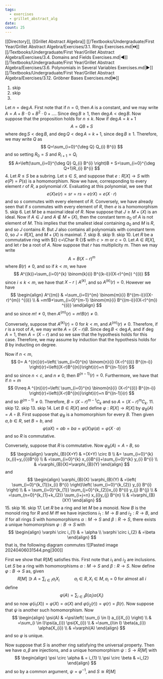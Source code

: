 ```yaml
---
tags:
  - exercises
  - grillet_abstract_alg
date:
count: 25
---
```

[[Directory]], [[Grillet Abstract Algebra]]
[[/Textbooks/Undergraduate/First Year/Grillet Abstract Algebra/Exercises/3.1. Rings Exercises.md|🞀🞀]] [[/Textbooks/Undergraduate/First Year/Grillet Abstract Algebra/Exercises/3.4. Domains and Fields Exercises.md|◀]] [[/Textbooks/Undergraduate/First Year/Grillet Abstract Algebra/Exercises/3.6. Polynomials in Several Variables Exercises.md|▶]] [[/Textbooks/Undergraduate/First Year/Grillet Abstract Algebra/Exercises/3.12. Gröbner Bases Exercises.md|🞂🞂]]
1. skip
2. skip
3. 
Let ${} n=\deg A {}$. First note that if ${} n=0 {}$, then $A {}$ is a constant, and we may write ${} A=A + B \cdot 0 +B^{2} \cdot  0 +\dots_{} {}$. Since ${} \deg B \geq 1 {}$, then ${} \deg A < \deg  B$. Now suppose that the proposition holds for ${} n\leq k {}$. Now if ${} \deg A=k+1 {}$
$$
A=Q B + S
$$
where ${} \deg S< \deg  B {}$, and ${} \deg Q < \deg A=k+1 {}$, since ${} \deg B \geq 1 {}$. Therefore, we may write $Q$ as
$$
Q=\sum_{i=0}^{\deg Q} Q_{i} B^{i} 
$$
and so setting ${} R_{0}=S {}$ and ${} R_{i+1}=Q_{i} {}$
$$
A=\left(\sum_{i=0}^{\deg Q} Q_{i} B^{i} \right)B + S=\sum_{i=0}^{\deg  Q+1}R_{i} B^{i} 
$$
4. 
Let $R \leq S {}$ be a subring. Let ${} s \in S {}$, and suppose that ${} e:R[X]\to{}S {}$ with ${} e(P)=P(s) {}$ is a homomorphism. Now we have, corresponding to every element ${} r {}$ of ${} R {}$, a polynomial $rX$. Evaluating at this polynomial, we see that
$$
e(X)e(r)=sr=rs=e(rX)=e(X \cdot r)
$$
and so $s$ commutes with every element of $R$. Conversely, we have already seen that if $s$ commutes with every element of $R$, then $e$ is a homomorphism
5. skip
6. 
Let $M$ be a maximal ideal of $R$. Now suppose that $J\geq M+(X) {}$ is an ideal. Now if ${} A \in J$ and ${} A \notin M +(X) {}$, then the constant term $a_{0} {}$ of $A {}$ is not element of ${} M {}$. This implies that the smallest ideal containing $a_{0}$ and $M$ is $R$, and so $J$ contains $R$. But $J$ also contains all polynomials with constant term $0$, so $J=R[X] {}$, and $M+(X)$ is maximal.
7. skip
8. skip
9. skip
10. 
Let $R {}$ be a commutative ring with ${} c=\Char R {}$ with $c>m {}$ or ${} c=0 {}$. Let ${} A \in R[X] {}$, and let $r$ be a root of $A$. Now suppose that $r$ has multiplicity $m$. Then we may write
$$
A=B(X-r)^{m}
$$
where ${} B(r)\neq 0 {}$, and so if $k<m {}$, we have
$$
A^{(k)}=\sum_{i=0}^{k} \binom{k}{i} B^{(k-i)}((X-r)^{m}) ^{(i)}
$$
since ${} i\leq k<m {}$, we have that ${} X-r \mid A^{(k)} {}$, and so ${} A^{(k)}(r)=0 {}$. However we have
$$
\begin{align}
 A^{(m)} & =\sum_{i=0}^{m} \binom{m}{i} B^{(m-i)}((X-r)^{m}) ^{(i)}   \\
 & =m!B+\sum_{i=0}^{m-1} \binom{m}{i} B^{(m-i)}((X-r)^{m}) ^{(i)}
 \end{align}
$$
and so since $m!\neq 0 {}$, then ${} A^{(m)}(r)=m! B(r)\neq 0 {}$. 

Conversely, suppose that ${} A^{(k)}(r)=0 {}$ for $k<m {}$, and ${} A^{(m)}(r)\neq 0 {}$. Therefore, if $r {}$ is a root of $A {}$, we may write ${} A=(X-r)B {}$. Since ${} \deg B<\deg A {}$, and if ${} \deg A=1 {}$, then ${} A=(X-r) {}$ and so we saw that the hypothesis holds for this case. Therefore, we may assume by induction that the hypothesis holds for ${} B {}$ by inducting on degree. 

Now if ${} n <m {}$, 
$$
0= A  ^{(n)}(r)=\left( \sum_{i=0}^{n} \binom{n}{i} (X-r)^{(i)} B^{(n-i)} \right)(r)=\left((X-r)B^{(n)}\right)(r)+n B^{(n-1)}(r)
$$
and so since ${} n<c {}$, and $n\neq 0$, then ${} B^{(n-1)}(r)=0 {}$. Furthermore, we have that if ${} n=m {}$
$$
0\neq A  ^{(n)}(r)=\left( \sum_{i=0}^{n} \binom{n}{i} (X-r)^{(i)} B^{(n-i)} \right)(r)=\left((X-r)B^{(n)}\right)(r)+n B^{(n-1)}(r)
$$
and so ${} B^{(m-1)}\neq 0 {}$. Therefore, ${} B=(X-r)^{m-1}C_{k} {}$ and so ${} A=(X-r)^{m} C_{k} {}$. 
11. skip
12. skip
13. skip
14. 
Let ${} B \in R[X] {}$ and define ${} \varphi:R[X]\to{}R[X] {}$ by ${} \varphi_{B}(A)=A \circ  B {}$. First suppose that ${} \varphi_{B} {}$ is a homomorphism for every ${} B {}$. Then given ${} a,\, b \in R {}$, set ${} B=b {}$, and 
$$
\varphi(aX)=ab =ba=\varphi(X)\varphi(a)=\varphi(X \cdot  a)
$$
and so $R$ is commutative.

Conversely, suppose that $R$ is commutative. Now ${} \varphi_{B}(A)=A \circ  B {}$, so
$$
\begin{align}
 \varphi_{B}(X+Y) & =(X+Y) \circ  B   \\
 &= \sum_{i=0}^{k}(x_{i}+y_{i})B^{i} \\
 & =\sum_{i=0}^{k} x_{i}B^{i}+\sum_{i=0}^{k} y_{i} B^{i} \\
 & =\varphi_{B}(X)+\varphi_{B}(Y)
 \end{align}
$$
and
$$
\begin{align}
\varphi_{B}(X) \varphi_{B}(Y) & =\left( \sum_{i=0}^{k_{1}}x_{i} B^{i} \right)\left( \sum_{i=0}^{k_{2}} y_{i} B^{i} \right) \\
 & = \sum_{i=0}^{k_{1}} \sum_{j=0}^{k_{2}}x_{i} B^{i} y_{j} B^{j} \\
 & =\sum_{n=0}^{k_{1}+k_{2}} \sum_{i+j=n} x_{i}y_{j} B^{n} \\
 & =\varphi_{B}(XY)
\end{align}
$$
15. skip
16. skip
17. 
Let $R$ be a ring and let $M$ be a monoid. Now $B {}$ is the monoid ring for ${} R$ and $M {}$ iff we have injections ${} i_{1}:M\to{}B {}$ and ${} i_{2}:R\to{}B {}$, and if for all rings ${} S {}$ with homomorphisms ${} \alpha:M\to{}S {}$ and ${} \beta : R\to{}S {}$, there exists a unique homomorphism $\varphi:B\to{}S {}$ with
$$
\begin{align}
 \varphi \circ  i_{1}  & = \alpha  \\
 \varphi \circ  i_{2}  & =\beta
 \end{align}
$$
that is, the following diagram commutes
![[Pasted image 20240406031544.png|300]]


First we show that ${} R[M] {}$ satisfies this. First note that $i_{1} {}$ and $i_{2} {}$ are inclusions. Let ${} S$ be a ring with homomorphisms ${} \alpha:M\to{}S {}$ and $\beta:R\to{}S {}$. Now define ${} \varphi:B\to{}S {}$ as, given 
$$
R[M]\ni A=\sum_{i \in I} a_{i} X_{i}\qquad \quad a_{i} \in R,\, X_{i} \in M,\, a_{i}=0 \text{ for almost all }i
$$
define
$$
\varphi(A)=\sum_{i \in I} \beta(a_{i}) \alpha(X_{i})
$$
and so now ${} \varphi(i_{1}(X))=\varphi(X)=\alpha(X) {}$ and ${} \varphi(i_{2}(r))=\varphi(r)=\beta(r) {}$. Now suppose that $\psi$ is another such homomorphism. Now 
$$
\begin{align}
 \psi(A) & =\psi\left( \sum_{i \in I} a_{i}X_{i} \right)   \\
 & =\sum_{i \in I}\psi(a_{i}) \psi(X_{i}) \\
 & =\sum_{i\in I} \beta(a_{i}) \alpha(X_{i}) \\
 & =\varphi(A)
 \end{align}
$$
and so $\varphi$ is unique.

Now suppose that $S$ is another ring satisfying the universal property. Then we have $\alpha,\, \beta {}$ are injections, and a unique homomorphism ${} \psi: S\to{}R[M] {}$ with
$$
\begin{align}
\psi \circ  \alpha  & = i_{1} \\
\psi \circ  \beta & =i_{2}
\end{align}
$$
and so by a common argument, $\psi=\varphi ^{-1} {}$, and ${} S \cong  R[M] {}$
